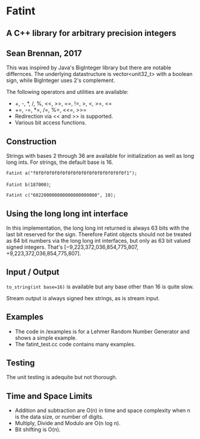 # Fatint
## A C++ library for arbitrary precision integers

## Sean Brennan, 2017

This was inspired by Java's BigInteger library but there are notable differnces.
The underlying datastructure is vector<unit32_t> with a boolean sign, while
BigInteger uses 2's complement.

The following operators and utilities are available:  
* +, -, *, /, %, <<, >>, ==, !=, >, <, >=, <=
* +=, -=, *=, /=, %=, <<=, >>=
* Redirection via << and >> is supported.  
* Various bit access functions.

## Construction
Strings with bases 2 through 36 are available for initialization as well as long
long ints.  For strings, the default base is 16.

`Fatint a("f0f0f0f0f0f0f0f0f0f0f0f0f0f0f0f0f0f1");`

`Fatint b(187000)`;

`Fatint c("602200000000000000000000", 10);`

## Using the long long int interface
In this implementation, the long long int returned is always 63 bits
with the last bit reserved for the sign.  Therefore Fatint objects should not be
treated as 64 bit numbers via the long long int interfaces, but only as 63 bit
 valued signed integers.  That's [−9,223,372,036,854,775,807, +9,223,372,036,854,775,807].

## Input / Output
`to_string(int base=16)` is available but any base other than 16 is quite slow.

Stream output is always signed hex strings, as is stream input.

## Examples
* The code in /examples is for a Lehmer Random Number Generator and shows a simple example.
* The fatint_test.cc code contains many examples.

## Testing
The unit testing is adequite but not thorough.

## Time and Space Limits
* Addition and subtraction are O(n) in time and space complexity when n is the data size, or number of digits.
* Multiply, Divide and Modulo are O(n log n).   
* Bit shifting is O(n).
